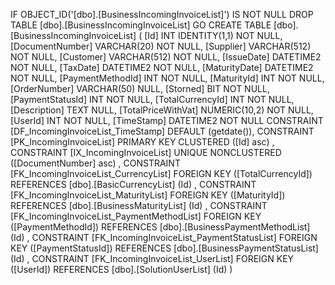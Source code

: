 ﻿
 IF OBJECT_ID('[dbo].[BusinessIncomingInvoiceList]') IS NOT NULL 
 DROP TABLE [dbo].[BusinessIncomingInvoiceList] 
 GO
 CREATE TABLE [dbo].[BusinessIncomingInvoiceList] ( 
 [Id]                 INT              IDENTITY(1,1)          NOT NULL,
 [DocumentNumber]     VARCHAR(20)                             NOT NULL,
 [Supplier]           VARCHAR(512)                            NOT NULL,
 [Customer]           VARCHAR(512)                            NOT NULL,
 [IssueDate]          DATETIME2                               NOT NULL,
 [TaxDate]            DATETIME2                               NOT NULL,
 [MaturityDate]       DATETIME2                               NOT NULL,
 [PaymentMethodId]    INT                                     NOT NULL,
 [MaturityId]         INT                                     NOT NULL,
 [OrderNumber]        VARCHAR(50)                                 NULL,
 [Storned]            BIT                                     NOT NULL,
 [PaymentStatusId]    INT                                     NOT NULL,
 [TotalCurrencyId]    INT                                     NOT NULL,
 [Description]        TEXT                                        NULL,
 [TotalPriceWithVat]  NUMERIC(10,2)                           NOT NULL,
 [UserId]             INT                                     NOT NULL,
 [TimeStamp]          DATETIME2                               NOT NULL  CONSTRAINT [DF_IncomingInvoiceList_TimeStamp] DEFAULT (getdate()),
 CONSTRAINT   [PK_IncomingInvoiceList]  PRIMARY KEY CLUSTERED    ([Id] asc) ,
 CONSTRAINT   [IX_IncomingInvoiceList]  UNIQUE      NONCLUSTERED ([DocumentNumber] asc) ,
 CONSTRAINT [FK_IncomingInvoiceList_CurrencyList] FOREIGN KEY ([TotalCurrencyId]) REFERENCES [dbo].[BasicCurrencyList] (Id) ,
 CONSTRAINT [FK_IncomingInvoiceList_MaturityList] FOREIGN KEY ([MaturityId]) REFERENCES [dbo].[BusinessMaturityList] (Id) ,
 CONSTRAINT [FK_IncomingInvoiceList_PaymentMethodList] FOREIGN KEY ([PaymentMethodId]) REFERENCES [dbo].[BusinessPaymentMethodList] (Id) ,
 CONSTRAINT [FK_IncomingInvoiceList_PaymentStatusList] FOREIGN KEY ([PaymentStatusId]) REFERENCES [dbo].[BusinessPaymentStatusList] (Id) ,
 CONSTRAINT [FK_IncomingInvoiceList_UserList] FOREIGN KEY ([UserId]) REFERENCES [dbo].[SolutionUserList] (Id) )
 
 